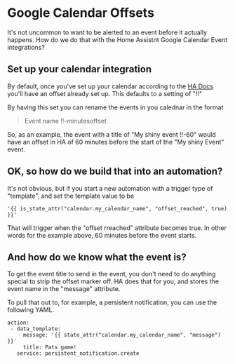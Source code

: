 # Google Calendar Offsets

It's not uncommon to want to be alerted to an event before it actually happens.  How do we do that with the Home Assistnt Google Calendar Event integrations?

## Set up your calendar integration

By default, once you've set up your calendar according to the [HA Docs](https://www.home-assistant.io/integrations/calendar.google/) you'll have an offset already set up.  This defaults to a setting of "!!"

By having this set you can rename the events in you calednar in the format

> Event name !!-minutesoffset

So, as an example, the event with a title of "My shiny event !!-60" would have an offset in HA of 60 minutes before the start of the "My shiny Event" event.

## OK, so how do we build that into an automation?  

It's not obvious, but if you start a new automation with a trigger type of "template", and set the template value to be 

``` '{{ is_state_attr("calendar.my_calendar_name", "offset_reached", true) }}' ```

That will trigger when the "offset rreached" attribute becomes true.  In other words for the example above, 60 minutes before the event starts.

## And how do we know what the event is?

To get the event title to send in the event, you don't need to do anything special to strip the offset marker off.  HA does that for you, and stores the event name in the "message" attribute.

To pull that out to, for example, a persistent notification, you can use the following YAML.

```
action:
 - data_template:
     message: '{{ state_attr("calendar.my_calendar_name", "message") }}'
     title: Pats game!
   service: persistent_notification.create
```
